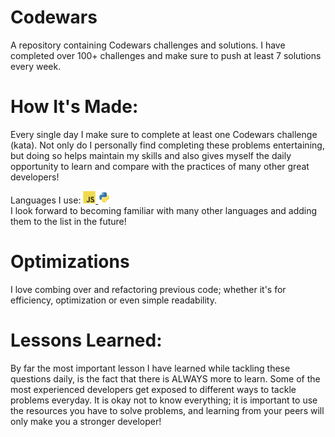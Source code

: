 # Codewars
A repository containing Codewars challenges and solutions. I have completed over 100+ challenges and make sure to push at least 7 solutions every week.

# How It's Made:
Every single day I make sure to complete at least one Codewars challenge (kata). Not only do I personally find completing these problems entertaining, but doing so helps maintain my skills and also gives myself the daily opportunity to learn and compare with the practices of many other great developers!

Languages I use:  <a href="https://developer.mozilla.org/en-US/docs/Web/JavaScript" target="_blank" rel="noreferrer"> <img src="https://raw.githubusercontent.com/devicons/devicon/master/icons/javascript/javascript-original.svg" alt="javascript" width="20" height="20"/> </a>  <a href="https://www.python.org" target="_blank" rel="noreferrer"> <img src="https://raw.githubusercontent.com/devicons/devicon/master/icons/python/python-original.svg" alt="python" width="20" height="20"/> </a>
<br/>I look forward to becoming familiar with many other languages and adding them to the list in the future!

# Optimizations
I love combing over and refactoring previous code; whether it's for efficiency, optimization or even simple readability.

# Lessons Learned:
By far the most important lesson I have learned while tackling these questions daily, is the fact that there is ALWAYS more to learn. Some of the most experienced developers get exposed to different ways to tackle problems everyday. It is okay not to know everything; it is important to use the resources you have to solve problems, and learning from your peers will only make you a stronger developer!
